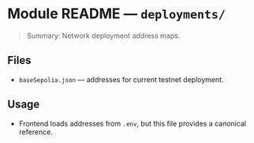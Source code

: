 # Module README — `deployments/`

> Summary: Network deployment address maps.

## Files
- `baseSepolia.json` — addresses for current testnet deployment.

## Usage
- Frontend loads addresses from `.env`, but this file provides a canonical reference.

